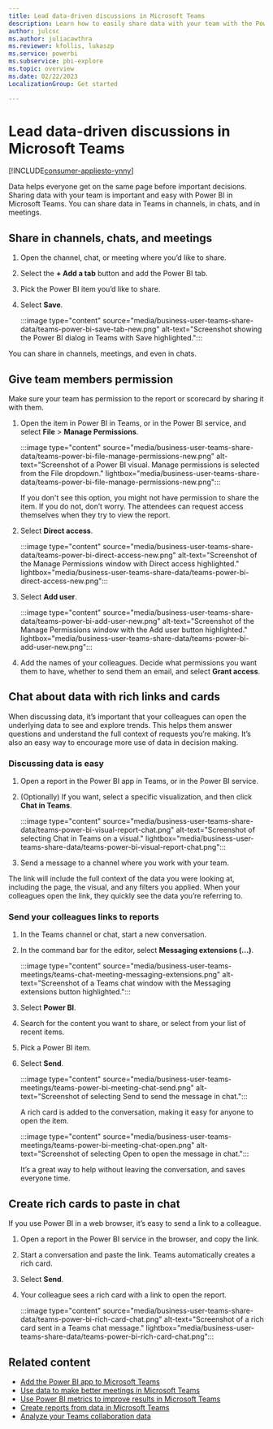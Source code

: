 ```yaml
---
title: Lead data-driven discussions in Microsoft Teams
description: Learn how to easily share data with your team with the Power BI app in Teams channels, chats, and meetings.
author: julcsc
ms.author: juliacawthra
ms.reviewer: kfollis, lukaszp
ms.service: powerbi
ms.subservice: pbi-explore
ms.topic: overview
ms.date: 02/22/2023
LocalizationGroup: Get started

---
```


# Lead data-driven discussions in Microsoft Teams

[!INCLUDE[consumer-appliesto-ynny](../includes/consumer-appliesto-ynny.md)]

Data helps everyone get on the same page before important decisions. Sharing data with your team is important and easy with Power BI in Microsoft Teams. You can share data in Teams in channels, in chats, and in meetings.

## Share in channels, chats, and meetings

1. Open the channel, chat, or meeting where you’d like to share.
1. Select the **+ Add a tab** button and add the Power BI tab.
1. Pick the Power BI item you’d like to share.
1. Select **Save**.

    :::image type="content" source="media/business-user-teams-share-data/teams-power-bi-save-tab-new.png" alt-text="Screenshot showing the Power BI dialog in Teams with Save highlighted.":::

You can share in channels, meetings, and even in chats.

## Give team members permission

Make sure your team has permission to the report or scorecard by sharing it with them.

1. Open the item in Power BI in Teams, or in the Power BI service, and select **File** > **Manage Permissions**.

    :::image type="content" source="media/business-user-teams-share-data/teams-power-bi-file-manage-permissions-new.png" alt-text="Screenshot of a Power BI visual. Manage permissions is selected from the File dropdown." lightbox="media/business-user-teams-share-data/teams-power-bi-file-manage-permissions-new.png":::

    If you don't see this option, you might not have permission to share the item. If you do not, don’t worry. The attendees can request access themselves when they try to view the report.

1. Select **Direct access**.

    :::image type="content" source="media/business-user-teams-share-data/teams-power-bi-direct-access-new.png" alt-text="Screenshot of the Manage Permissions window with Direct access highlighted." lightbox="media/business-user-teams-share-data/teams-power-bi-direct-access-new.png":::

1. Select **Add user**.

    :::image type="content" source="media/business-user-teams-share-data/teams-power-bi-add-user-new.png" alt-text="Screenshot of the Manage Permissions window with the Add user button highlighted." lightbox="media/business-user-teams-share-data/teams-power-bi-add-user-new.png":::

1. Add the names of your colleagues. Decide what permissions you want them to have, whether to send them an email, and select **Grant access**.

## Chat about data with rich links and cards

When discussing data, it’s important that your colleagues can open the underlying data to see and explore trends. This helps them answer questions and understand the full context of requests you’re making. It’s also an easy way to encourage more use of data in decision making.

### Discussing data is easy

1. Open a report in the Power BI app in Teams, or in the Power BI service.
1. (Optionally) If you want, select a specific visualization, and then click **Chat in Teams**.

    :::image type="content" source="media/business-user-teams-share-data/teams-power-bi-visual-report-chat.png" alt-text="Screenshot of selecting Chat in Teams on a visual." lightbox="media/business-user-teams-share-data/teams-power-bi-visual-report-chat.png":::

1. Send a message to a channel where you work with your team.

The link will include the full context of the data you were looking at, including the page, the visual, and any filters you applied. When your colleagues open the link, they quickly see the data you’re referring to.

### Send your colleagues links to reports

1. In the Teams channel or chat, start a new conversation.
1. In the command bar for the editor, select **Messaging extensions (...)**.

    :::image type="content" source="media/business-user-teams-meetings/teams-chat-meeting-messaging-extensions.png" alt-text="Screenshot of a Teams chat window with the Messaging extensions button highlighted.":::

1. Select **Power BI**.
1. Search for the content you want to share, or select from your list of recent items.
1. Pick a Power BI item.
1. Select **Send**.

    :::image type="content" source="media/business-user-teams-meetings/teams-power-bi-meeting-chat-send.png" alt-text="Screenshot of selecting Send to send the message in chat.":::

    A rich card is added to the conversation, making it easy for anyone to open the item.

    :::image type="content" source="media/business-user-teams-meetings/teams-power-bi-meeting-chat-open.png" alt-text="Screenshot of selecting Open to open the message in chat.":::

    It’s a great way to help without leaving the conversation, and saves everyone time.

## Create rich cards to paste in chat

If you use Power BI in a web browser, it’s easy to send a link to a colleague.

1. Open a report in the Power BI service in the browser, and copy the link.
1. Start a conversation and paste the link.
   Teams automatically creates a rich card.
1. Select **Send**.
1. Your colleague sees a rich card with a link to open the report.

    :::image type="content" source="media/business-user-teams-share-data/teams-power-bi-rich-card-chat.png" alt-text="Screenshot of a rich card sent in a Teams chat message." lightbox="media/business-user-teams-share-data/teams-power-bi-rich-card-chat.png":::

## Related content

- [Add the Power BI app to Microsoft Teams](../collaborate-share/service-microsoft-teams-app.md)
- [Use data to make better meetings in Microsoft Teams](business-user-teams-meetings.md)
- [Use Power BI metrics to improve results in Microsoft Teams](business-user-teams-goals.md)
- [Create reports from data in Microsoft Teams](business-user-teams-create-reports.md)
- [Analyze your Teams collaboration data](business-user-teams-collaboration-data.md)
